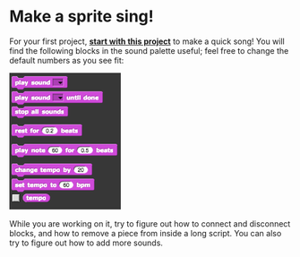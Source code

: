 # Make a sprite sing!

For your first project, [**start with this project**](http://snap.berkeley.edu/snapsource/snap.html#present:Username=tealsintro&ProjectName=Make%20a%20Sprite%20sing) to make a quick song! You will find the following blocks in the sound palette useful; feel free to change the default numbers as you see fit:

![](Snap__Build_Your_Own_Blocks.png)



While you are working on it, try to figure out how to connect and disconnect blocks, and how to remove a piece from inside a long script. You can also try to figure out how to add more sounds.